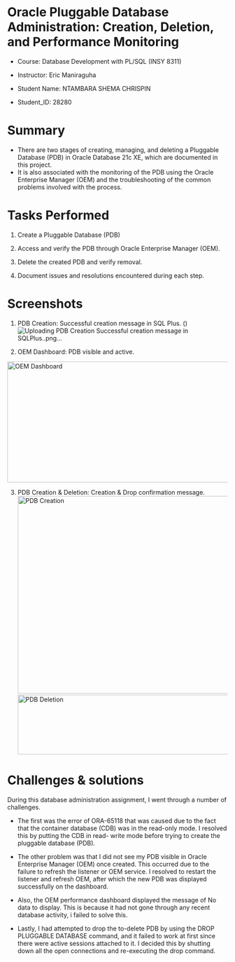 # Oracle Pluggable Database Administration: Creation, Deletion, and Performance Monitoring

* Course: Database Development with PL/SQL (INSY 8311)

* Instructor: Eric Maniraguha

* Student Name: NTAMBARA SHEMA CHRISPIN

* Student_ID: 28280


# Summary

* There are two stages of creating, managing, and deleting a Pluggable Database (PDB) in Oracle Database 21c XE, which are documented in this project.  
* It is also associated with the monitoring of the PDB using the Oracle Enterprise Manager (OEM) and the troubleshooting of the common problems involved with the process.


# Tasks Performed

1. Create a Pluggable Database (PDB) 

2. Access and verify the PDB through Oracle Enterprise Manager (OEM).

3. Delete the created PDB and verify removal.  

4. Document issues and resolutions encountered during each step.


# Screenshots

1. PDB Creation: Successful creation message in SQL Plus.
(<PDB Creation Successful creation message in SQLPlus..png>)![Uploading PDB Creation Successful creation message in SQLPlus..png…]()

2. OEM Dashboard: PDB visible and active. 
<img width="1342" height="276" alt="OEM Dashboard" src="https://github.com/user-attachments/assets/62b1f923-a80e-452f-8385-de93884aea79" />

3. PDB Creation & Deletion: Creation & Drop confirmation message. 
<img width="615" height="451" alt="PDB Creation" src="https://github.com/user-attachments/assets/1ed6ef77-6fac-4af8-8cb3-707e589c6d4c" />  <img width="584" height="136" alt="PDB Deletion" src="https://github.com/user-attachments/assets/814179e8-33cf-4fbd-917d-135a4c1e83a4" />



# Challenges & solutions

During this database administration assignment, I went through a number of challenges.

* The first was the error of ORA-65118 that was caused due to the fact that the container database (CDB) was in the read-only mode. I resolved this by putting the CDB in read- write mode before trying to create the pluggable database (PDB). 

* The other problem was that I did not see my PDB visible in Oracle Enterprise Manager (OEM) once created. This occurred due to the failure to refresh the listener or OEM service. I resolved to restart the listener and refresh OEM, after which the new PDB was displayed successfully on the dashboard.

* Also, the OEM performance dashboard displayed the message of No data to display. This is because it had not gone through any recent database activity, i failed to solve this.

* Lastly, I had attempted to drop the to-delete PDB by using the DROP PLUGGABLE DATABASE command, and it failed to work at first since there were active sessions attached to it. I decided this by shutting down all the open connections and re-executing the drop command.

